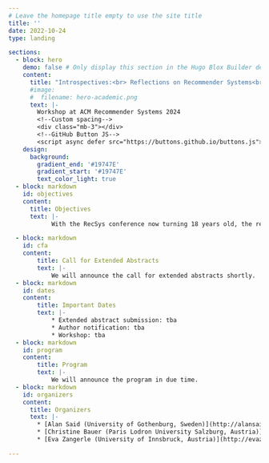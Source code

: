 ```yaml
---
# Leave the homepage title empty to use the site title
title: ''
date: 2022-10-24
type: landing

sections:
  - block: hero
    demo: false # Only display this section in the Hugo Blox Builder demo site
    content:
      title: "Introspectives:<br> Reflections on Recommender Systems<br>Past, Present, and Future"
      #image:
      #  filename: hero-academic.png
      text: |-
        Workshop at ACM Recommender Systems 2024
        <!--Custom spacing-->
        <div class="mb-3"></div>
        <!--GitHub Button JS-->
        <script async defer src="https://buttons.github.io/buttons.js"></script>
    design:
      background:
        gradient_end: '#19747E'
        gradient_start: '#19747E'
        text_color_light: true
  - block: markdown
    id: objectives
    content:
      title: Objectives
      text: |-
            With the RecSys conference now turning 18 years old, the recommender systems (RS) discipline ventures into "adulthood"'". This workshop serves as a platform for introspection, examining the evolution of Recommender Systems from its origins in CHI to its current state heavily influenced by and focusing on machine learning. We aim to foster discussions on the past, present, and future of the RecSyS discipline, inviting the community to reflect on key questions such as the maturation of RecSyS, shifts in research focus, and the impact and success of RecSyS in practice. Topics include the changing landscape of RecSyS problems, the evolving role of RecSyS in addressing choice overload to the current motivations driving RecSyS adoption. The workshop encourages open dialogue and critical reflection, bringing forth introspective questions to collaboratively explore the past, present, and future of RecSyS as it transitions into adulthood.

  - block: markdown
    id: cfa
    content:
        title: Call for Extended Abstracts
        text: |-
            We will announce the call for extended abstracts shortly.
  - block: markdown
    id: dates
    content:
        title: Important Dates
        text: |-
            * Extended abstract submission: tba
            * Author notification: tba
            * Workshop: tba
  - block: markdown
    id: program
    content:
        title: Program
        text: |- 
            We will announce the program in due time.
  - block: markdown
    id: organizers
    content:
      title: Organizers
      text: |-
        * [Alan Said (University of Gothenburg, Sweden)](http://alansaid.com)
        * [Christine Bauer (Paris Lodron University Salzburg, Austria)](https://christinebauer.eu/)
        * [Eva Zangerle (University of Innsbruck, Austria)](http://evazangerle.at) 

---
```

